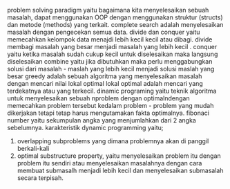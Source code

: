 problem solving paradigm yaitu bagaimana kita menyelesaikan sebuah masalah, dapat menggunakan OOP dengan menggunakan struktur (structs) dan metode (methods) yang terkait.
complete search adalah menyelesaikan masalah dengan pengecekan semua data.
divide dan conquer yaitu memecahkan kelompok data menajdi lebih kecil kecil atau dibagi.
divide membagi masalah yang besar menjadi masalah yang lebih kecil .
conquer yaitu ketika masalah sudah cukup kecil untuk diselesaikan maka langsung diselesaikan 
combine yaitu jika dibutuhkan maka perlu menggabungkan solusi dari masalah - maslah yang lebih kecil menjadi solusi maslah yang besar 
greedy adalah sebuah algoritma yang menyelesaikan masalah dengan mencari nilai lokal optimal 
lokal optimal adalah mencari yang terdekatnya atau yang terkecil.
dinamic programing yaitu teknik algoritma untuk menyelesaikan sebuah nproblem dengan optimalndengan memecahkan problem tersebut kedalam 
problem - problem yang mudah dikerjakan tetapi tetap harus mengutamakan fakta optimalnya.
fibonaci number yaitu sekumpulan angka yang menjumlahkan dari 2 angka sebelumnya.
karakteristik dynamic programming yaitu;
1. overlapping subproblems yang dimana problemnya akan di panggil berkali-kali 
2. optimal substructure property, yaitu menyelesaikan problem itu dengan problem itu sendiri atau menyelesaikan masalahnya dengan cara membuat submasalh menjadi lebih kecil dan menyelesaikan submasalah secara terpisah.